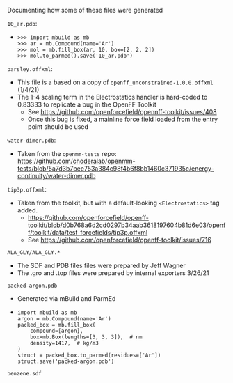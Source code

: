 Documenting how some of these files were generated


`10_ar.pdb`:
  - ```python3
    >>> import mbuild as mb
    >>> ar = mb.Compound(name='Ar')
    >>> mol = mb.fill_box(ar, 10, box=[2, 2, 2])
    >>> mol.to_parmed().save('10_ar.pdb')
    ```

`parsley.offxml`:
  - This file is a based on a copy of `openff_unconstrained-1.0.0.offxml` (1/4/21)
  - The 1-4 scaling term in the Electrostatics handler is hard-coded to 0.83333 to replicate a bug in the OpenFF Toolkit
    - See https://github.com/openforcefield/opennff-toolkit/issues/408
    - Once this bug is fixed, a mainline force field loaded from the entry point should be used

`water-dimer.pdb`:
  - Taken from the `openmm-tests` repo: https://github.com/choderalab/openmm-tests/blob/5a7d3b7bee753a384c98f4b6f8bb1460c371935c/energy-continuity/water-dimer.pdb

`tip3p.offxml`:
  - Taken from the toolkit, but with a default-looking `<Electrostatics>` tag added.
    - https://github.com/openforcefield/openff-toolkit/blob/d0b768a6d2cd0297b34aab3618197604b81d6e03/openff/toolkit/data/test_forcefields/tip3p.offxml
    - See https://github.com/openforcefield/openff-toolkit/issues/716

`ALA_GLY/ALA_GLY.*`
  - The SDF and PDB files files were prepared by Jeff Wagner
  - The .gro and .top files were prepared by internal exporters 3/26/21

`packed-argon.pdb`
  - Generated via mBuild and ParmEd
  - ```
    import mbuild as mb
    argon = mb.Compound(name='Ar')
    packed_box = mb.fill_box(
        compound=[argon],
        box=mb.Box(lengths=[3, 3, 3]),  # nm
        density=1417,  # kg/m3
    )
    struct = packed_box.to_parmed(residues=['Ar'])
    struct.save('packed-argon.pdb')
    ```

`benzene.sdf`
